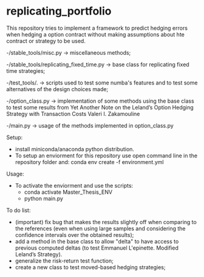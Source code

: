 # replicating_portfolio

This repository tries to implement a framework to predict hedging errors when hedging a option contract without making assumptions about hte contract or strategy to be used.

-/stable_tools/misc.py -> miscellaneous methods;

-/stable_tools/replicating_fixed_time.py -> base class for replicating fixed time strategies;

-/test_tools/. -> scripts used to test some numba's features and to test some alternatives of the design choices made;

-/option_class.py -> implementation of some methods using the base class to test some results from Yet Another Note on the Leland’s Option Hedging Strategy with Transaction Costs Valeri I. Zakamouline

-/main.py -> usage of the methods implemented in option_class.py 

Setup:
- install miniconda/anaconda python distribution.
- To setup an enviorment for this repository use open command line in the repository folder and:
conda env create -f environment.yml

Usage:
- To activate the enviorment and use the scripts:
  - conda activate Master_Thesis_ENV
  - python main.py

To do list:
- (important) fix bug that makes the results slightly off when comparing to the references (even when using large samples and considering the confidence intervals over the obtained results);
- add a method in the base class to allow "delta" to have access to previous computed deltas (to test Emmanuel L'epinette. Modified Leland’s Strategy).
- generalize the risk-return test function;
- create a new class to test moved-based hedging strategies;



  
